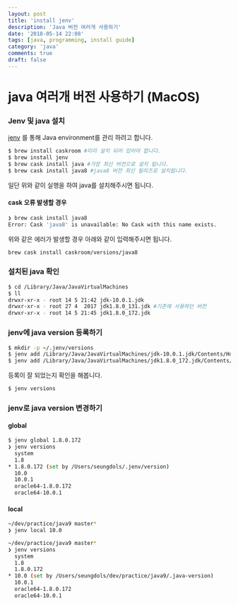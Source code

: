 ```yaml
---
layout: post
title: 'install jenv'
description: 'Java 버전 여러개 사용하기'
date: '2018-05-14 22:08'
tags: [java, programming, install guide]
category: 'java'
comments: true
draft: false
---
```


# java 여러개 버전 사용하기 (MacOS)

### Jenv 및 java 설치

[jenv](http://www.jenv.be/) 를 통해 Java environment를 관리 하려고 합니다.

```bash
$ brew install caskroom #미리 설치 되어 있어야 합니다.
$ brew install jenv
$ brew cask install java #가장 최신 버전으로 설치 됩니다.
$ brew cask install java8 #java8 버전 최신 릴리즈로 설치됩니다.
```

일단 위와 같이 실행을 하여 java를 설치해주시면 됩니다.

#### cask 오류 발생할 경우

```bash
❯ brew cask install java8
Error: Cask 'java8' is unavailable: No Cask with this name exists.
```

위와 같은 에러가 발생할 경우 아래와 같이 입력해주시면 됩니다.

```bash
brew cask install caskroom/versions/java8
```

### 설치된 java 확인

```bash
$ cd /Library/Java/JavaVirtualMachines
$ ll
drwxr-xr-x - root 14 5 21:42 jdk-10.0.1.jdk
drwxr-xr-x - root 27 4  2017 jdk1.8.0_131.jdk #기존에 사용하던 버전
drwxr-xr-x - root 14 5 21:45 jdk1.8.0_172.jdk
```

### jenv에 java version 등록하기

```bash
$ mkdir -p ~/.jenv/versions
$ jenv add /Library/Java/JavaVirtualMachines/jdk-10.0.1.jdk/Contents/Home
$ jenv add /Library/Java/JavaVirtualMachines/jdk1.8.0_172.jdk/Contents/Home
```

등록이 잘 되었는지 확인을 해봅니다.

```bash
$ jenv versions
```

### jenv로 java version 변경하기

#### global

```bash
$ jenv global 1.8.0.172
❯ jenv versions
  system
  1.8
* 1.8.0.172 (set by /Users/seungdols/.jenv/version)
  10.0
  10.0.1
  oracle64-1.8.0.172
  oracle64-10.0.1
```

#### local

```bash
~/dev/practice/java9 master*
❯ jenv local 10.0

~/dev/practice/java9 master*
❯ jenv versions
  system
  1.8
  1.8.0.172
* 10.0 (set by /Users/seungdols/dev/practice/java9/.java-version)
  10.0.1
  oracle64-1.8.0.172
  oracle64-10.0.1
```
